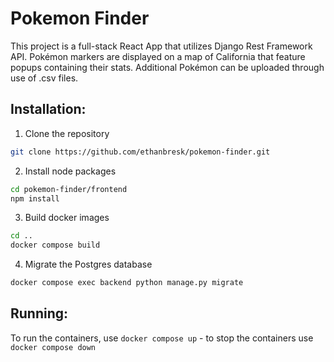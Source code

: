 # Pokemon Finder

This project is a full-stack React App that utilizes Django Rest Framework API. Pokémon markers are displayed on a map of California that feature popups containing their stats. Additional Pokémon can be uploaded through use of .csv files.

## Installation:

1. Clone the repository

```bash
git clone https://github.com/ethanbresk/pokemon-finder.git
```

2. Install node packages

```bash
cd pokemon-finder/frontend
npm install
```

3. Build docker images

```bash
cd ..
docker compose build
```

4. Migrate the Postgres database

```bash
docker compose exec backend python manage.py migrate
```

## Running:

To run the containers, use `docker compose up` - to stop the containers use `docker compose down`